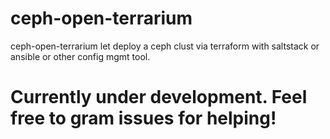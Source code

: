 # ceph-open-terrarium
ceph-open-terrarium let deploy a ceph clust via terraform with saltstack or ansible or other config mgmt tool.


# Currently under development. Feel free to gram issues for helping! 
